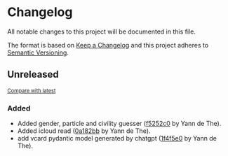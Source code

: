 # Changelog

All notable changes to this project will be documented in this file.

The format is based on [Keep a Changelog](http://keepachangelog.com/en/1.0.0/)
and this project adheres to [Semantic Versioning](http://semver.org/spec/v2.0.0.html).

<!-- insertion marker -->
## Unreleased

<small>[Compare with latest](https://github.com/ydethe/directus_sync/compare/e1d751e937a90fc2a5bf714cc7ec4910d99f1d3c...HEAD)</small>

### Added

- Added gender, particle and civility guesser ([f5252c0](https://github.com/ydethe/directus_sync/commit/f5252c06bba43ec87378d63696ad3ec6b741f4d3) by Yann de The).
- Added icloud read ([0a182bb](https://github.com/ydethe/directus_sync/commit/0a182bb8d00235b62256731b8f4a987dc523db3c) by Yann de The).
- add vcard pydantic model generated by chatgpt ([1f4f5e0](https://github.com/ydethe/directus_sync/commit/1f4f5e0d076cd653f70c437d24b5eb53a690b3e8) by Yann de The).

<!-- insertion marker -->
